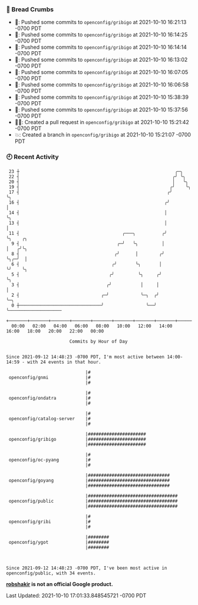 ### 🍞 Bread Crumbs

 * 🚢: Pushed some commits to `openconfig/gribigo` at 2021-10-10 16:21:13 -0700 PDT
 * 🚢: Pushed some commits to `openconfig/gribigo` at 2021-10-10 16:14:25 -0700 PDT
 * 🚢: Pushed some commits to `openconfig/gribigo` at 2021-10-10 16:14:14 -0700 PDT
 * 🚢: Pushed some commits to `openconfig/gribigo` at 2021-10-10 16:13:02 -0700 PDT
 * 🚢: Pushed some commits to `openconfig/gribigo` at 2021-10-10 16:07:05 -0700 PDT
 * 🚢: Pushed some commits to `openconfig/gribigo` at 2021-10-10 16:06:58 -0700 PDT
 * 🚢: Pushed some commits to `openconfig/gribigo` at 2021-10-10 15:38:39 -0700 PDT
 * 🚢: Pushed some commits to `openconfig/gribigo` at 2021-10-10 15:37:56 -0700 PDT
 * ✍🏼: Created a pull request in `openconfig/gribigo` at 2021-10-10 15:21:42 -0700 PDT
 * 💥: Created a branch in `openconfig/gribigo` at 2021-10-10 15:21:07 -0700 PDT

### 🕘 Recent Activity
```
 23 ┼                                                           ╭─╮
 22 ┤                                                          ╭╯ ╰╮
 20 ┤                                                          │   ╰╮
 19 ┤                                                         ╭╯    ╰╮
 17 ┤                                                        ╭╯      ╰╮
 16 ┤                                                       ╭╯        │
 14 ┤                                                       │         ╰╮
 13 ┤                                                       │          │
 11 ┤                                       ╭───╮          ╭╯          ╰╮    ╭╮
  9 ┤                                     ╭─╯   ╰╮         │            │   ╭╯╰╮
  8 ┤                                    ╭╯      │        ╭╯            ╰╮╭─╯  │
  6 ┤                                   ╭╯       ╰╮       │              ╰╯    ╰╮
  5 ┤                                  ╭╯         ╰╮     ╭╯                     ╰╮
  3 ┤                                 ╭╯           │     │                       │
  2 ┤                               ╭─╯            ╰─╮  ╭╯                       ╰─╮
  0 ┼───────────────────────────────╯                ╰──╯                          ╰────────────────────
    +───────+───────+───────+───────+───────+───────+───────+───────+───────+───────+───────+───────+────
  00:00   02:00   04:00   06:00   08:00   10:00   12:00   14:00   16:00   18:00   20:00   22:00   00:00   

						Commits by Hour of Day


Since 2021-09-12 14:48:23 -0700 PDT, I'm most active between 14:00-14:59 - with 24 events in that hour.

```



```
                              |#
 openconfig/gnmi              |#
                              |#

                              |#
 openconfig/ondatra           |#
                              |#

                              |#
 openconfig/catalog-server    |#
                              |#

                              |######################
 openconfig/gribigo           |######################
                              |######################

                              |#
 openconfig/oc-pyang          |#
                              |#

                              |###############################
 openconfig/goyang            |###############################
                              |###############################

                              |##################################
 openconfig/public            |##################################
                              |##################################

                              |#
 openconfig/gribi             |#
                              |#

                              |########
 openconfig/ygot              |########
                              |########



Since 2021-09-12 14:48:23 -0700 PDT, I've been most active in openconfig/public, with 34 events.

```
**[robshakir](mailto:robjs@google.com) is not an official Google product.**  


Last Updated: 2021-10-10 17:01:33.848545721 -0700 PDT
